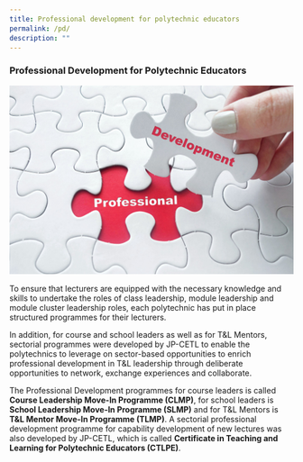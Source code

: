 ```yaml
---
title: Professional development for polytechnic educators
permalink: /pd/
description: ""
---
```

### Professional Development for Polytechnic Educators

![](/images/52559612_ML.jpg)

To ensure that lecturers are equipped with the necessary knowledge and skills to undertake the roles of class leadership, module leadership and module cluster leadership roles, each polytechnic has put in place structured programmes for their lecturers.

In addition, for course and school leaders as well as for T&L Mentors, sectorial programmes were developed by JP-CETL to enable the polytechnics to leverage on sector-based opportunities to enrich professional development in T&L leadership through deliberate opportunities to network, exchange experiences and collaborate. 

The Professional Development programmes for course leaders is called <strong>Course Leadership Move-In Programme (CLMP)</strong>, for school leaders is <strong> School Leadership Move-In Programme (SLMP)</strong> and for T&L Mentors is <strong>T&L Mentor Move-In Programme (TLMP)</strong>. A sectorial professional development programme for capability development of new lectures was also developed by JP-CETL, which is called <Strong>Certificate in Teaching and Learning for Polytechnic Educators (CTLPE)</strong>.